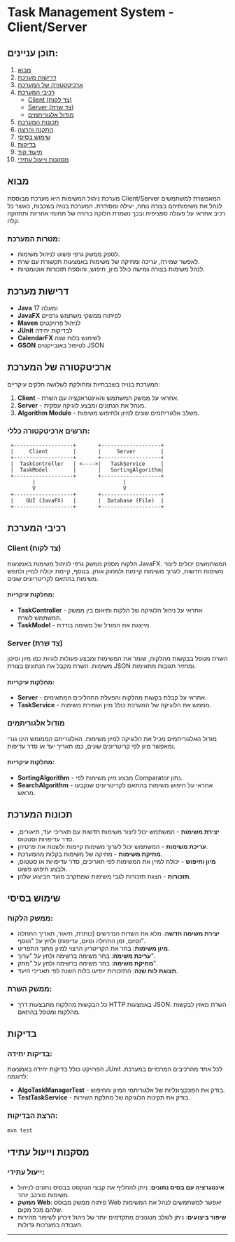 # Task Management System - Client/Server

## תוכן עניינים:
1. [מבוא](#מבוא)
2. [דרישות מערכת](#דרישות-מערכת)
3. [ארכיטקטורה של המערכת](#ארכיטקטורה-של-המערכת)
4. [רכיבי המערכת](#רכיבי-המערכת)
   - [Client (צד לקוח)](#client-צד-לקוח)
   - [Server (צד שרת)](#server-צד-שרת)
   - [מודול אלגוריתמים](#מודול-אלגוריתמים)
5. [תכונות המערכת](#תכונות-המערכת)
6. [התקנה והרצה](#התקנה-והרצה)
7. [שימוש בסיסי](#שימוש-בסיסי)
8. [בדיקות](#בדיקות)
9. [תיעוד קוד](#תיעוד-קוד)
10. [מסקנות וייעול עתידי](#מסקנות-ויעול-עתידי)

## מבוא

מערכת ניהול המשימות היא מערכת מבוססת Client/Server המאפשרת למשתמשים לנהל את משימותיהם בצורה נוחה, יעילה ומסודרת. המערכת בנויה בשכבות, כאשר כל רכיב אחראי על פעולה ספציפית ובכך נשמרת חלוקה ברורה של תחומי אחריות ותחזוקה קלה.

### מטרות המערכת:
- לספק ממשק גרפי פשוט לניהול משימות.
- לאפשר שמירה, עריכה ומחיקה של משימות באמצעות תקשורת עם שרת.
- לנהל משימות בצורה גמישה כולל מיון, חיפוש, והוספת תזכורות אוטומטיות.

## דרישות מערכת

- **Java** 17 ומעלה
- **JavaFX** לפיתוח ממשקי משתמש גרפיים
- **Maven** לניהול פרויקטים
- **JUnit** לבדיקות יחידה
- **CalendarFX** לשימוש בלוח שנה
- **GSON** לטיפול באובייקטים JSON

## ארכיטקטורה של המערכת

המערכת בנויה בשכבתיות ומחולקת לשלושה חלקים עיקריים:
1. **Client** - אחראי על ממשק המשתמש והאינטראקציה עם השרת.
2. **Server** - מנהל את הנתונים ומבצע לוגיקה עסקית.
3. **Algorithm Module** - משלב אלגוריתמים שונים למיון ולחיפוש משימות.

### תרשים ארכיטקטורה כללי:
```
 +-------------------+       +-------------------+
 |     Client        |       |     Server        |
 +-------------------+       +-------------------+
 |  TaskController   | <---->|   TaskService     |
 |  TaskModel        |       |   SortingAlgorithm|
 +-------------------+       +-------------------+
        |                            |
        V                            V
 +-------------------+       +-------------------+
 |    GUI (JavaFX)   |       |  Database (File)  |
 +-------------------+       +-------------------+
```

## רכיבי המערכת

### Client (צד לקוח)
הלקוח מספק ממשק גרפי לניהול משימות באמצעות JavaFX. המשתמשים יכולים ליצור משימות חדשות, לערוך משימות קיימות ולמחוק אותן. בנוסף, קיימת יכולת למיין ולחפש משימות בהתאם לקריטריונים שונים.

#### מחלקות עיקריות:
- **TaskController** - אחראי על ניהול הלוגיקה של הלקוח ותיאום בין ממשק המשתמש לשרת.
- **TaskModel** - מייצגת את המודל של משימה בודדת.

### Server (צד שרת)
השרת מטפל בבקשות מהלקוח, שומר את המשימות ומבצע פעולות לוגיות כמו מיון וסינון משימות. השרת מקבל את הנתונים בצורת JSON ומחזיר תגובות מתאימות.

#### מחלקות עיקריות:
- **Server** - אחראי על קבלת בקשות מהלקוח והפעלת התהליכים המתאימים.
- **TaskService** - מממש את הלוגיקה של המערכת כולל מיון ושמירת משימות.

### מודול אלגוריתמים
מודול האלגוריתמים מכיל את הלוגיקה למיון משימות. האלגוריתם הממומש הינו גנרי ומאפשר מיון לפי קריטריונים שונים, כמו תאריך יעד או סדר עדיפות.

#### מחלקות עיקריות:
- **SortingAlgorithm** - מבצע מיון משימות לפי Comparator נתון.
- **SearchAlgorithm** - אחראי על חיפוש משימות בהתאם לקריטריונים שנקבעו מראש.

## תכונות המערכת
- **יצירת משימות** - המשתמש יכול ליצור משימות חדשות עם תאריכי יעד, תיאורים, סדר עדיפויות וסטטוס.
- **עריכת משימות** - המשתמש יכול לערוך משימות קיימות ולשנות את פרטיהן.
- **מחיקת משימות** - מחיקה של משימות בקלות מהמערכת.
- **מיון וחיפוש** - יכולת למיין את המשימות לפי תאריכים, סדר עדיפויות או סטטוס, ולבצע חיפוש פשוט.
- **תזכורות** - הצגת תזכורות לגבי משימות שמתקרב מועד הביצוע שלהן.



## שימוש בסיסי

### ממשק הלקוח:
- **יצירת משימה חדשה**: מלא את השדות הנדרשים (כותרת, תיאור, תאריך התחלה וסיום, זמן התחלה וסיום, עדיפות) ולחץ על "הוסף".
- **מיון משימות**: בחר את הקריטריון הרצוי למיון מתוך התפריט.
- **עריכת משימה**: בחר משימה ברשימה ולחץ על "ערוך".
- **מחיקת משימה**: בחר משימה ברשימה ולחץ על "מחק".
- **תצוגת לוח שנה**: התזכורות יופיעו בלוח השנה לפי תאריכי היעד.

### ממשק השרת:
- כל הבקשות מהלקוח מתבצעות דרך HTTP באמצעות JSON. השרת מאזין לבקשות מהלקוח ומטפל בהתאם.

## בדיקות

### בדיקות יחידה:
הפרויקט כולל בדיקות יחידה באמצעות JUnit לכל אחד מהרכיבים המרכזיים במערכת. לדוגמה:
- **AlgoTaskManagerTest** - בודק את הפונקציונליות של אלגוריתמי המיון והחיפוש.
- **TestTaskService** - בודק את תקינות הלוגיקה של מחלקת השירות.

### הרצת הבדיקות:
```bash
mvn test
```


## מסקנות וייעול עתידי

### ייעול עתידי:
- **אינטגרציה עם בסיס נתונים**: ניתן להחליף את קבצי הטקסט בבסיס נתונים לניהול משימות מורכב יותר.
- **ממשק Web**: פיתוח ממשק מבוסס Web יאפשר למשתמשים לנהל את המשימות שלהם מכל מקום.
- **שיפור ביצועים**: ניתן לשלב מנגנונים מתקדמים יותר של ניהול זיכרון לשיפור מהירות העבודה במערכות גדולות.

---

